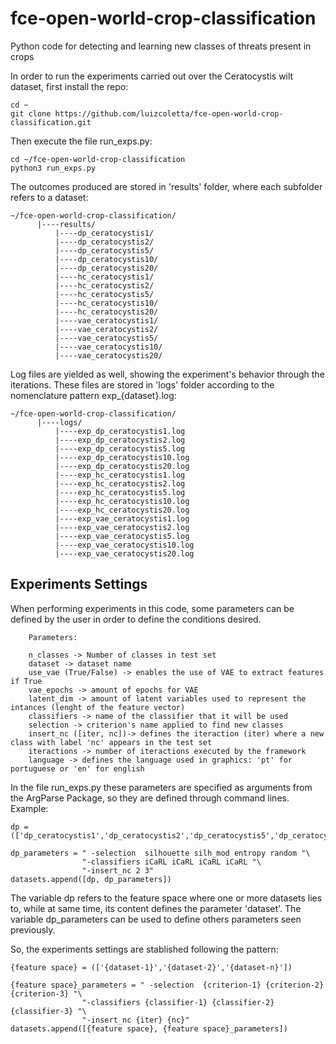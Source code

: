 # fce-open-world-crop-classification

Python code for detecting and learning new classes of threats present in crops

In order to run the experiments carried out over the Ceratocystis wilt dataset,
first install the repo:


```
cd ~
git clone https://github.com/luizcoletta/fce-open-world-crop-classification.git
```

Then execute the file run_exps.py:

```
cd ~/fce-open-world-crop-classification
python3 run_exps.py
```

The outcomes produced are stored in 'results' folder, where each subfolder 
refers to a dataset:

```
~/fce-open-world-crop-classification/
      |----results/
          |----dp_ceratocystis1/
          |----dp_ceratocystis2/
          |----dp_ceratocystis5/
          |----dp_ceratocystis10/
          |----dp_ceratocystis20/
          |----hc_ceratocystis1/
          |----hc_ceratocystis2/
          |----hc_ceratocystis5/
          |----hc_ceratocystis10/
          |----hc_ceratocystis20/
          |----vae_ceratocystis1/
          |----vae_ceratocystis2/
          |----vae_ceratocystis5/
          |----vae_ceratocystis10/
          |----vae_ceratocystis20/
```

Log files are yielded as well, showing the experiment's behavior through the iterations.
These files are stored in 'logs' folder according to the nomenclature pattern exp_{dataset}.log:

```
~/fce-open-world-crop-classification/
      |----logs/
          |----exp_dp_ceratocystis1.log
          |----exp_dp_ceratocystis2.log
          |----exp_dp_ceratocystis5.log
          |----exp_dp_ceratocystis10.log
          |----exp_dp_ceratocystis20.log
          |----exp_hc_ceratocystis1.log
          |----exp_hc_ceratocystis2.log
          |----exp_hc_ceratocystis5.log
          |----exp_hc_ceratocystis10.log
          |----exp_hc_ceratocystis20.log
          |----exp_vae_ceratocystis1.log
          |----exp_vae_ceratocystis2.log
          |----exp_vae_ceratocystis5.log
          |----exp_vae_ceratocystis10.log
          |----exp_vae_ceratocystis20.log

```

## Experiments Settings

When performing experiments in this code, some parameters can be defined by the user in order to define the conditions desired.


```
    Parameters: 
    
    n_classes -> Number of classes in test set
    dataset -> dataset name
    use_vae (True/False) -> enables the use of VAE to extract features if True    
    vae_epochs -> amount of epochs for VAE
    latent_dim -> amount of latent variables used to represent the intances (lenght of the feature vector)
    classifiers -> name of the classifier that it will be used
    selection -> criterion's name applied to find new classes
    insert_nc ([iter, nc])-> defines the iteraction (iter) where a new class with label 'nc' appears in the test set 
    iteractions -> number of iteractions executed by the framework
    language -> defines the language used in graphics: 'pt' for portuguese or 'en' for english
```

In the file run_exps.py these parameters are specified as arguments from the ArgParse Package, so they are defined through
 command lines. Example:

```
dp = (['dp_ceratocystis1','dp_ceratocystis2','dp_ceratocystis5','dp_ceratocystis10','dp_ceratocystis20'])

dp_parameters = " -selection  silhouette silh_mod entropy random "\
                "-classifiers iCaRL iCaRL iCaRL iCaRL "\
                "-insert_nc 2 3"
datasets.append([dp, dp_parameters])    

```

The variable dp refers to the feature space where one or more datasets lies to, while at same time, its content defines the 
parameter 'dataset'. The variable dp_parameters can be used to define others parameters seen previously.

So, the experiments settings are stablished following the pattern:

```
{feature space} = (['{dataset-1}','{dataset-2}','{dataset-n}'])

{feature space}_parameters = " -selection  {criterion-1} {criterion-2} {criterion-3} "\
                "-classifiers {classifier-1} {classifier-2} {classifier-3} "\
                "-insert_nc {iter} {nc}"
datasets.append([{feature space}, {feature space}_parameters])    

```





